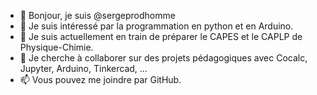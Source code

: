 - 👋 Bonjour, je suis @sergeprodhomme
- 👀 Je suis intéressé par la programmation en python et en Arduino.
- 🌱 Je suis actuellement en train de préparer le CAPES et le CAPLP de Physique-Chimie.
- 💞️ Je cherche à collaborer sur des projets pédagogiques avec Cocalc, Jupyter, Arduino, Tinkercad, ...
- 📫 Vous pouvez me joindre par GitHub.

<!---
sergeprodhomme/sergeprodhomme is a ✨ special ✨ repository because its `README.md` (this file) appears on your GitHub profile.
You can click the Preview link to take a look at your changes.
--->
